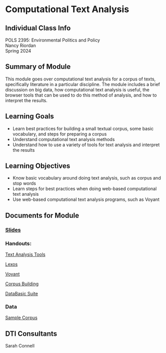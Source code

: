 # Computational Text Analysis

## Individual Class Info
POLS 2395: Environmental Politics and Policy
<br>
Nancy Riordan
<br>
Spring 2024
<br>


## Summary of Module
This module goes over computational text analysis for a corpus of texts, specifically literature in a particular discipline. The module includes a brief discussion on big data, how computational text analysis is useful, the browser tools that can be used to do this method of analysis, and how to interpret the results.

## Learning Goals
- Learn best practices for building a small textual corpus, some basic vocabulary, and steps for preparing a corpus
- Understand computational text analysis methods
- Understand how to use a variety of tools for text analysis and interpret the results

## Learning Objectives
- Know basic vocabulary around doing text analysis, such as corpus and stop words
- Learn steps for best practices when doing web-based computational text analysis
- Use web-based computational text analysis programs, such as Voyant

## Documents for Module

### [Slides](https://github.com/NULabNortheastern/digitalassignmentshowcase/tree/master/text-analysis/sp24-riordan-pols2395-textanalysis/text-analysis-slides.pdf)

### Handouts: 
[Text Analysis Tools](https://github.com/NULabNortheastern/digitalassignmentshowcase/blob/master/handouts/text-analysis/Handout-Links_Resources.pdf)

[Lexos](https://github.com/NULabNortheastern/digitalassignmentshowcase/blob/master/handouts/text-analysis/Handout-Lexos.pdf)

[Voyant](https://github.com/NULabNortheastern/digitalassignmentshowcase/blob/master/handouts/text-analysis/Handout-Voyant.pdf)

[Corpus Building](https://github.com/NULabNortheastern/digitalassignmentshowcase/blob/master/handouts/text-analysis/Handout-Corpus_Building.pdf)

[DataBasic Suite](https://github.com/NULabNortheastern/digitalassignmentshowcase/blob/master/handouts/text-analysis/Handout-DataBasic_Suite.pdf)


### Data
[Sample Corpus](https://github.com/NULabNortheastern/digitalassignmentshowcase/tree/master/text-analysis/sp24-riordan-pols2395-textanalysis/corpus_SOTU)

## DTI Consultants
Sarah Connell
